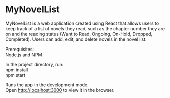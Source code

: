 # MyNovelList
MyNovelList is a web application created using React that allows users to keep track of a list of novels they read, such as the chapter number they are on and the reading status (Want to Read, Ongoing, On-Hold, Dropped, Completed).
Users can add, edit, and delete novels in the novel list.

Prerequisites:\
Node.js and NPM

In the project directory, run:\
npm install\
npm start

Runs the app in the development mode.\
Open [http://localhost:3000](http://localhost:3000) to view it in the browser.
